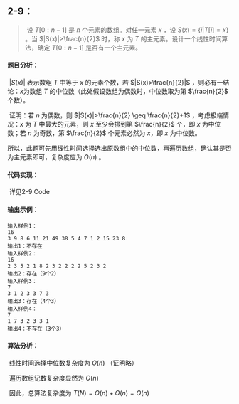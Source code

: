 ## 2-9：

> ​		设 $T[0:n-1]$ 是 $n$ 个元素的数组。对任一元素 $x$ ，设 $S(x)=\{i|T[i]=x\}$ 。当 $|S(x)|>\frac{n}{2}$ 时，称 $x$ 为 $T$ 的主元素。设计一个线性时间算法，确定 $T[0:n-1]$ 是否有一个主元素。

#### 题目分析：

​		$|S(x)|$ 表示数组 $T$ 中等于 $x$ 的元素个数，若 $|S(x)>\frac{n}{2}|$ ，则必有一结论：$x$为数组 $T$ 的中位数（此处假设数组为偶数时，中位数取为第 $\frac{n}{2}$ 个数）。

​		证明：若 $n$ 为偶数，则 $|S(x)|>\frac{n}{2} \geq \frac{n}{2}+1$ ，考虑极端情况：$x$ 为 $T$ 中最大的元素，则 $x$ 至少会排到第 $\frac{n}{2}$ 个，即 $x$ 为中位数；若 $n$ 为奇数，第 $\frac{n}{2}$ 个元素必然为 $x$，即 $x$ 为中位数。

​		所以，此题可先用线性时间选择选出原数组中的中位数，再遍历数组，确认其是否为主元素即可，复杂度应为 $O(n)$ 。

#### 代码实现：

​		详见2-9 Code

#### 输出示例：

~~~
输入样例1：
16
3 9 8 6 11 21 49 38 5 4 7 1 2 15 23 8
输出1：不存在
输入样例2：
16
2 3 5 2 1 8 2 3 2 2 2 2 5 2 3 2
输出2：存在（9个2）
输入样例3：
7
3 1 2 3 3 7 3
输出3：存在（4个3）
输入样例4：
7
1 7 3 2 3 3 1
输出4：不存在（3个3）
~~~

#### 算法分析：

​		线性时间选择中位数复杂度为 $O(n)$ （证明略）

​		遍历数组记数复杂度显然为 $O(n)$

​		因此，总算法复杂度为 $T(N) = O(n) + O(n) = O(n)$